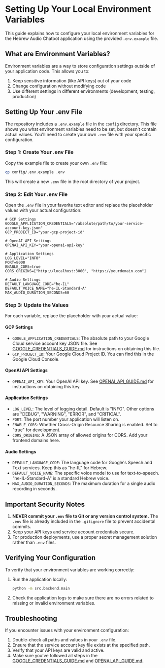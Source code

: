 # Setting Up Your Local Environment Variables

This guide explains how to configure your local environment variables for the Hebrew Audio Chatbot application using the provided `.env.example` file.

## What are Environment Variables?

Environment variables are a way to store configuration settings outside of your application code. This allows you to:

1. Keep sensitive information (like API keys) out of your code
2. Change configuration without modifying code
3. Use different settings in different environments (development, testing, production)

## Setting Up Your .env File

The repository includes a `.env.example` file in the `config` directory. This file shows you what environment variables need to be set, but doesn't contain actual values. You'll need to create your own `.env` file with your specific configuration.

### Step 1: Create Your .env File

Copy the example file to create your own `.env` file:

```bash
cp config/.env.example .env
```

This will create a new `.env` file in the root directory of your project.

### Step 2: Edit Your .env File

Open the `.env` file in your favorite text editor and replace the placeholder values with your actual configuration:

```
# GCP Settings
GOOGLE_APPLICATION_CREDENTIALS="/absolute/path/to/your-service-account-key.json"
GCP_PROJECT_ID="your-gcp-project-id"

# OpenAI API Settings
OPENAI_API_KEY="your-openai-api-key"

# Application Settings
LOG_LEVEL="INFO"
PORT=8000
ENABLE_CORS=true
CORS_ORIGINS=["http://localhost:3000", "https://yourdomain.com"]

# Audio Settings
DEFAULT_LANGUAGE_CODE="he-IL"
DEFAULT_VOICE_NAME="he-IL-Standard-A"
MAX_AUDIO_DURATION_SECONDS=60
```

### Step 3: Update the Values

For each variable, replace the placeholder with your actual value:

#### GCP Settings
- `GOOGLE_APPLICATION_CREDENTIALS`: The absolute path to your Google Cloud service account key JSON file. See [GOOGLE_CREDENTIALS_GUIDE.md](GOOGLE_CREDENTIALS_GUIDE.md) for instructions on obtaining this file.
- `GCP_PROJECT_ID`: Your Google Cloud Project ID. You can find this in the Google Cloud Console.

#### OpenAI API Settings
- `OPENAI_API_KEY`: Your OpenAI API key. See [OPENAI_API_GUIDE.md](OPENAI_API_GUIDE.md) for instructions on obtaining this key.

#### Application Settings
- `LOG_LEVEL`: The level of logging detail. Default is "INFO". Other options are "DEBUG", "WARNING", "ERROR", and "CRITICAL".
- `PORT`: The port number your application will listen on.
- `ENABLE_CORS`: Whether Cross-Origin Resource Sharing is enabled. Set to "true" for development.
- `CORS_ORIGINS`: A JSON array of allowed origins for CORS. Add your frontend domains here.

#### Audio Settings
- `DEFAULT_LANGUAGE_CODE`: The language code for Google's Speech and Text services. Keep this as "he-IL" for Hebrew.
- `DEFAULT_VOICE_NAME`: The specific voice model to use for text-to-speech. "he-IL-Standard-A" is a standard Hebrew voice.
- `MAX_AUDIO_DURATION_SECONDS`: The maximum duration for a single audio recording in seconds.

## Important Security Notes

1. **NEVER commit your `.env` file to Git or any version control system.** The `.env` file is already included in the `.gitignore` file to prevent accidental commits.
2. Keep your API keys and service account credentials secure.
3. For production deployments, use a proper secret management solution rather than `.env` files.

## Verifying Your Configuration

To verify that your environment variables are working correctly:

1. Run the application locally:
   ```bash
   python -m src.backend.main
   ```
2. Check the application logs to make sure there are no errors related to missing or invalid environment variables.

## Troubleshooting

If you encounter issues with your environment configuration:

1. Double-check all paths and values in your `.env` file.
2. Ensure that the service account key file exists at the specified path.
3. Verify that your API keys are valid and active.
4. Make sure you've followed all steps in the [GOOGLE_CREDENTIALS_GUIDE.md](GOOGLE_CREDENTIALS_GUIDE.md) and [OPENAI_API_GUIDE.md](OPENAI_API_GUIDE.md).
